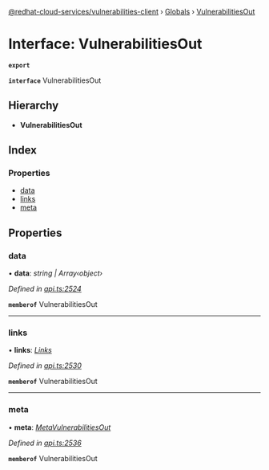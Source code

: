 [@redhat-cloud-services/vulnerabilities-client](../README.md) › [Globals](../globals.md) › [VulnerabilitiesOut](vulnerabilitiesout.md)

# Interface: VulnerabilitiesOut

**`export`** 

**`interface`** VulnerabilitiesOut

## Hierarchy

* **VulnerabilitiesOut**

## Index

### Properties

* [data](vulnerabilitiesout.md#data)
* [links](vulnerabilitiesout.md#links)
* [meta](vulnerabilitiesout.md#meta)

## Properties

###  data

• **data**: *string | Array‹object›*

*Defined in [api.ts:2524](https://github.com/RedHatInsights/javascript-clients/blob/master/packages/vulnerabilities/api.ts#L2524)*

**`memberof`** VulnerabilitiesOut

___

###  links

• **links**: *[Links](links.md)*

*Defined in [api.ts:2530](https://github.com/RedHatInsights/javascript-clients/blob/master/packages/vulnerabilities/api.ts#L2530)*

**`memberof`** VulnerabilitiesOut

___

###  meta

• **meta**: *[MetaVulnerabilitiesOut](metavulnerabilitiesout.md)*

*Defined in [api.ts:2536](https://github.com/RedHatInsights/javascript-clients/blob/master/packages/vulnerabilities/api.ts#L2536)*

**`memberof`** VulnerabilitiesOut
